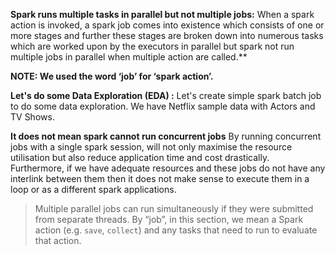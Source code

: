 

**Spark runs multiple tasks in parallel but not multiple jobs:**
When a spark action is invoked, a spark job comes into existence which consists of one or more stages and further these stages are broken down into numerous tasks which are worked upon by the executors in parallel but spark not run multiple jobs in parallel when multiple action are called.**

**NOTE: We used the word ‘job’ for ‘spark action’.**

**Let's do some Data Exploration (EDA) :** Let's create simple spark batch job to do some data exploration. We have Netflix sample data with Actors and TV Shows.
 










**It does not mean spark cannot run concurrent jobs**
By running concurrent jobs with a single spark session, will not only maximise the resource utilisation but also reduce application time and cost drastically. Furthermore, if we have adequate resources and these jobs do not have any interlink between them then it does not make sense to execute them in a loop or as a different spark applications.







> Multiple parallel jobs can run simultaneously if they were submitted from
> separate threads. By “job”, in this section, we mean a Spark action
> (e.g. `save`, `collect`) and any tasks that need to run to evaluate
> that action.

<!--stackedit_data:
eyJoaXN0b3J5IjpbMjAxNjkxMTE3MCwtMTMxMDQwMTkwMCwxNj
EwMTg3NzU1LC02MTg1NzY3MzUsLTE4MDU2MDkwNDcsLTc0NzMw
NDQwNSwtMTk2NTIwNjYzLC0yMDg4NzQ2NjEyLC0xMDMzNTc3MT
cwLDk1Mzc3MTk1OCwzNTA2NzkzMzEsNTg3NjE2NTcsMzYyOTE1
NzcxLDE0ODgzNDU4MjAsLTQ5MzMyMzYyNSwtMTI3ODQ2Njc3LC
05OTkwMzAzMjIsLTE3MDY3MzE5OTIsOTA3ODk3NzIyLC0xMzQz
NTgwMDc2XX0=
-->